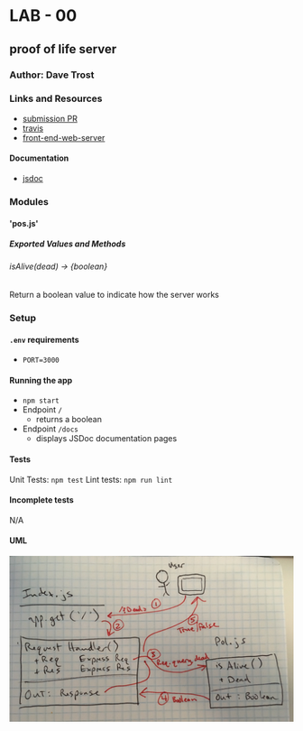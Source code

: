 # LAB - 00

## proof of life server

### Author: Dave Trost

### Links and Resources
* [submission PR]()
* [travis]()
* [front-end-web-server](https://dave-class00.herokuapp.com/)

#### Documentation
* [jsdoc](https://dave-class00.herokuapp.com/docs/)

### Modules
#### 'pos.js'
##### Exported Values and Methods

###### isAlive(dead) → {boolean}
Return a boolean value to indicate how the server works

### Setup
#### `.env` requirements
* `PORT=3000`

#### Running the app
* `npm start`
* Endpoint `/`
  * returns a boolean
* Endpoint `/docs`
  * displays JSDoc documentation pages

#### Tests
Unit Tests: `npm test`
Lint tests: `npm run lint`

#### Incomplete tests
N/A

#### UML
![Unified Modeling Language Diagram](assets/unified-modeling-language-diagram.jpg)
